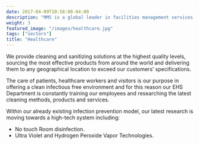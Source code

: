 ```yaml
---
date: 2017-04-09T10:58:08-04:00
description: "MMS is a global leader in facilities management services in the Healthcare sector"
weight: 3
featured_image: "/images/healthcare.jpg"
tags: ["sectors"]
title: "Healthcare"
---
```

We provide cleaning and sanitizing solutions at the highest quality levels, sourcing the most effective products from around the world and delivering them to any geographical location to exceed our customers’ specifications.

The care of patients, healthcare workers and visitors is our purpose in offering a clean infectious free environment and for this reason our EHS Department is constantly training our employees and researching the latest cleaning methods, products and services.

Within our already existing infection prevention model, our latest research is moving towards a high-tech system including:

- No touch Room disinfection.
- Ultra Violet and Hydrogen Peroxide Vapor Technologies.
